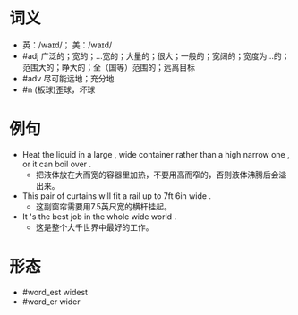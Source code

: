 # 词义
- 英：/waɪd/； 美：/waɪd/
- #adj 广泛的；宽的；…宽的；大量的；很大；一般的；宽阔的；宽度为…的；范围大的；睁大的；全（国等）范围的；远离目标
- #adv 尽可能远地；充分地
- #n (板球)歪球，坏球
# 例句
- Heat the liquid in a large , wide container rather than a high narrow one , or it can boil over .
	- 把液体放在大而宽的容器里加热，不要用高而窄的，否则液体沸腾后会溢出来。
- This pair of curtains will fit a rail up to 7ft 6in wide .
	- 这副窗帘需要用7.5英尺宽的横杆挂起。
- It 's the best job in the whole wide world .
	- 这是整个大千世界中最好的工作。
# 形态
- #word_est widest
- #word_er wider
